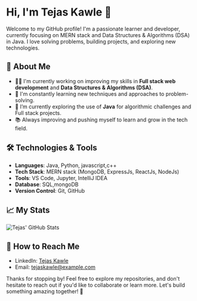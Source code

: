 # Hi, I'm Tejas Kawle 👋

Welcome to my GitHub profile! I'm a passionate learner and developer, currently focusing on MERN stack and Data Structures & Algorithms (DSA) in Java. I love solving problems, building projects, and exploring new technologies.

## 🚀 About Me

- 👨‍💻 I'm currently working on improving my skills in **Full stack web development** and **Data Structures & Algorithms (DSA)**.
- 🧠 I'm constantly learning new techniques and approaches to problem-solving.
- 🌱 I’m currently exploring the use of **Java** for algorithmic challenges and Full stack projects.
- 📚 Always improving and pushing myself to learn and grow in the tech field.

## 🛠️ Technologies & Tools

- **Languages**: Java, Python, javascript,c++
- **Tech Stack**: MERN stack (MongoDB, ExpressJs, ReactJs, NodeJs) 
- **Tools**: VS Code, Jupyter, IntelliJ IDEA
- **Database**: SQL,mongoDB
- **Version Control**: Git, GitHub

## 📈 My Stats

![Tejas' GitHub Stats](https://github-readme-stats.vercel.app/api?username=TejasKawle&show_icons=true&hide_title=true&count_private=true&hide=prs)


## 🌱 How to Reach Me

- LinkedIn: [Tejas Kawle](https://www.linkedin.com/in/tejas-kawle)
- Email: [tejaskawle@example.com](mailto:tejaskawle21@gmail.com)

Thanks for stopping by! Feel free to explore my repositories, and don't hesitate to reach out if you'd like to collaborate or learn more. Let's build something amazing together! 🚀

